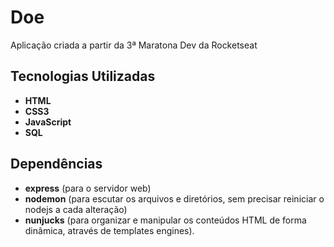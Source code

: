 # Doe

Aplicação criada a partir da 3ª Maratona Dev da Rocketseat

## Tecnologias Utilizadas

- **HTML**
- **CSS3**
- **JavaScript**
- **SQL**

## Dependências

- **express** (para o servidor web)
- **nodemon** (para escutar os arquivos e diretórios, sem precisar reiniciar o nodejs a cada alteração)
- **nunjucks** (para organizar e manipular os conteúdos HTML de forma dinâmica, através de templates engines).
